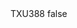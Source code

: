 <?xml version="1.0" encoding="UTF-8"?>
<CustomMetadata xmlns="http://soap.sforce.com/2006/04/metadata">
    <label>TXU388</label>
    <protected>false</protected>
</CustomMetadata>
